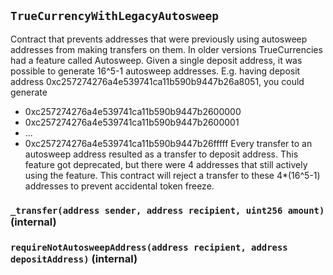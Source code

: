 ## `TrueCurrencyWithLegacyAutosweep`



Contract that prevents addresses that were previously using autosweep addresses from
making transfers on them.
In older versions TrueCurrencies had a feature called Autosweep.
Given a single deposit address, it was possible to generate 16^5-1 autosweep addresses.
E.g. having deposit address 0xc257274276a4e539741ca11b590b9447b26a8051, you could generate
- 0xc257274276a4e539741ca11b590b9447b2600000
- 0xc257274276a4e539741ca11b590b9447b2600001
- ...
- 0xc257274276a4e539741ca11b590b9447b26fffff
Every transfer to an autosweep address resulted as a transfer to deposit address.
This feature got deprecated, but there were 4 addresses that still actively using the feature.
This contract will reject a transfer to these 4*(16^5-1) addresses to prevent accidental token freeze.


### `_transfer(address sender, address recipient, uint256 amount)` (internal)





### `requireNotAutosweepAddress(address recipient, address depositAddress)` (internal)






